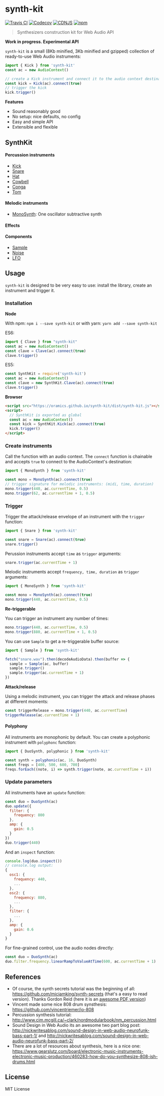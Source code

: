 # synth-kit
[![Travis CI](https://img.shields.io/travis/oramics/synth-kit/master.svg)](https://travis-ci.org/oramics/synth-kit)
[![Codecov](https://img.shields.io/codecov/c/github/oramics/synth-kit/master.svg)](https://codecov.io/gh/oramics/synth-kit)
[![CDNJS](https://img.shields.io/cdnjs/v/synth-kit.svg?colorB=ff69b4)](https://cdnjs.com/libraries/synth-kit)
[![npm](https://img.shields.io/npm/v/synth-kit.svg?colorB=ff69b4)](https://www.npmjs.org/package/synth-kit)


> Synthesizers construction kit for Web Audio API

**Work in progress. Experimental API**

`synth-kit` is a small (8Kb minified, 3Kb minified and gzipped) collection of ready-to-use Web Audio instruments:

```js
import { Kick } from 'synth-kit'
const ac = new AudioContext()

// create a Kick instrument and connect it to the audio context destination
const kick = Kick(ac).connect(true)
// trigger the kick
kick.trigger()
```

**Features**

- Sound reasonably good
- No setup: nice defaults, no config
- Easy and simple API
- Extensible and flexible

## SynthKit

#### Percussion instruments

- [Kick](https://oramics.github.io/synth-kit/literate/kick)
- [Snare](https://oramics.github.io/synth-kit/literate/snare)
- [Hat](https://oramics.github.io/synth-kit/literate/hat)
- [Cowbell](https://oramics.github.io/synth-kit/literate/cowbell)
- [Conga](https://oramics.github.io/synth-kit/literate/cowbell)
- [Tom](https://oramics.github.io/synth-kit/literate/tom)

#### Melodic instruments

- [MonoSynth](https://oramics.github.io/synth-kit/literate/monosynth): One oscillator subtractive synth

#### Effects

#### Components

- [Sample](https://oramics.github.io/synth-kit/literate/sample)
- [Noise](https://oramics.github.io/synth-kit/literate/noise)
- [LFO](https://oramics.github.io/synth-kit/literate/lfo)

## Usage

`synth-kit` is designed to be very easy to use: install the library, create an instrument and trigger it.

### Installation

**Node**

With npm: `npm i --save synth-kit` or with yarn: `yarn add --save synth-kit`

ES6:

```js
import { Clave } from "synth-kit"
const ac = new AudioContext()
const clave = Clave(ac).connect(true)
clave.trigger()
```

ES5:

```js
const SynthKit = require('synth-kit')
const ac = new AudioContext()
const clave = new SynthKit.Clave(ac).connect(true)
clave.trigger()
```

**Browser**


```html
<script src="https://oramics.github.io/synth-kit/dist/synth-kit.js"></script>
<script>
  // SynthKit is exported as global
  const ac = new AudioContext()
  const kick = SynthKit.Kick(ac).connect(true)
  kick.trigger()
</script>
```

### Create instruments

Call the function with an audio context. The `connect` function is chainable and accepts `true` to connect to the AudioContext's destination:

```js
import { MonoSynth } from 'synth-kit'

const mono = MonoSynth(ac).connect(true)
// trigger signature for melodic instruments: (midi, time, duration)
mono.trigger(440, ac.currentTime, 0.5)
mono.trigger(62, ac.currentTime + 1, 0.5)
```

### Trigger

Trigger the attack/release envelope of an instrument with the `trigger` function:

```js
import { Snare } from 'synth-kit'

const snare = Snare(ac).connect(true)
snare.trigger()
```

Perussion instruments accept `time` as `trigger` arguments:

```js
snare.trigger(ac.currentTime + 1)
```

Melodic instruments accept `frequency, time, duration` as `trigger` arguments:

```js
import { MonoSynth } from 'synth-kit'

const mono = MonoSynth(ac).connect(true)
mono.trigger(440, ac.currentTime, 0.5)
```

**Re-triggerable**

You can trigger an instrument any number of times:

```js
mono.trigger(440, ac.currentTime, 0.5)
mono.trigger(880, ac.currentTime + 1, 0.5)
```

You can use `Sample` to get a re-triggerable buffer source:

```js
import { Sample } from 'synth-kit'

fetch("snare.wav").then(decodeAudioData).then(buffer => {
  sample = Sample(ac, buffer)
  sample.trigger()
  sample.trigger(ac.currentTime + 1)
})
```

**Attack/release**

Using a melodic instrument, you can trigger the attack and release phases at different moments:

```js
const triggerRelease = mono.trigger(440, ac.currentTime)
triggerRelease(ac.currentTime + 1)
```

#### Polyphony

All instruments are monophonic by default. You can create a polyphonic instrument with `polyphonc` function:

```js
import { DuoSynth, polyphonic } from 'synth-kit'

const synth = polyphonic(ac, 16, DuoSynth)
const freqs = [400, 500, 600, 700]
freqs.forEach((note, i) => synth.trigger(note, ac.currentTime + i))
```

### Update parameters

All instruments have an `update` function:

```js
const duo = DuoSynth(ac)
duo.update({
  filter: {
    frequency: 800
  },
  amp: {
    gain: 0.5
  }
})
duo.trigger(440)
```

And an `inspect` function:

```js
console.log(duo.inspect())
// console.log output:
{
  osc1: {
    frequency: 440,
    ...
  },
  osc2: {
    frequency: 880,
    ...
  },
  filter: {
    ...
  },
  amp: {
    gain: 0.6
  }
}
```

For fine-grained control, use the audio nodes directly:

```js
const duo = DuoSynth(ac)
duo.filter.frequency.linearRampToValueAtTime(600, ac.currentTime + 1)
```


## References

- Of course, the synth secrets tutorial was the beginning of all: https://github.com/micjamking/synth-secrets (that's a easy to read version). Thanks Gordon Reid (here it is an [awesome PDF version](http://www.mediafire.com/file/7w2dcsqmkbeduea/Synth+Secrets+Complete.pdf))
- Vincent made some nice 808 drum synsthesis: https://github.com/vincentriemer/io-808
- Percussion synthesis tutorial: http://www.cim.mcgill.ca/~clark/nordmodularbook/nm_percussion.html
- Sound Design in Web Audio its an awesome two part blog post: http://nickwritesablog.com/sound-design-in-web-audio-neurofunk-bass-part-1/ and http://nickwritesablog.com/sound-design-in-web-audio-neurofunk-bass-part-2/
- There are a lot of resources about synthesis, here is a nice one: https://www.gearslutz.com/board/electronic-music-instruments-electronic-music-production/460283-how-do-you-synthesize-808-ish-drums.html


## License

MIT License
